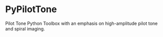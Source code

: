 # PyPilotTone
Pilot Tone Python Toolbox with an emphasis on high-amplitude pilot tone and spiral imaging.
